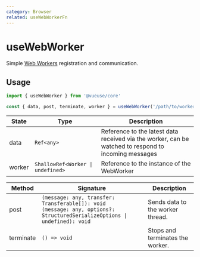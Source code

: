 ```yaml
---
category: Browser
related: useWebWorkerFn
---
```


# useWebWorker

Simple [Web Workers](https://developer.mozilla.org/en-US/docs/Web/API/Web_Workers_API/Using_web_workers) registration and communication.

## Usage

```ts
import { useWebWorker } from '@vueuse/core'

const { data, post, terminate, worker } = useWebWorker('/path/to/worker.js')
```

| State  | Type                              | Description                                                                                          |
| ------ | --------------------------------- | ---------------------------------------------------------------------------------------------------- |
| data   | `Ref<any>`                        | Reference to the latest data received via the worker, can be watched to respond to incoming messages |
| worker | `ShallowRef<Worker \| undefined>` | Reference to the instance of the WebWorker                                                           |

| Method    | Signature                                                                                                                     | Description                      |
| --------- | ----------------------------------------------------------------------------------------------------------------------------- | -------------------------------- |
| post      | `(message: any, transfer: Transferable[]): void`<br>`(message: any, options?: StructuredSerializeOptions \| undefined): void` | Sends data to the worker thread. |
| terminate | `() => void`                                                                                                                  | Stops and terminates the worker. |
